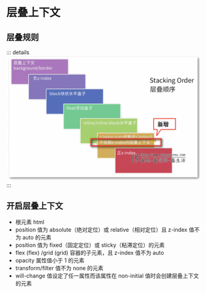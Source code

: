 # 层叠上下文

## 层叠规则

::: details
![An image](./imgs/cascading-rule.png)
:::

## 开启层叠上下文

-   根元素 html
-   position 值为 absolute（绝对定位）或 relative（相对定位）且 z-index 值不为 auto 的元素
-   position 值为 fixed（固定定位）或 sticky（粘滞定位）的元素
-   flex (flex) /grid (grid) 容器的子元素，且 z-index 值不为 auto
-   opacity 属性值小于 1 的元素
-   transform/filter 值不为 none 的元素
-   will-change 值设定了任一属性而该属性在 non-initial 值时会创建层叠上下文的元素
